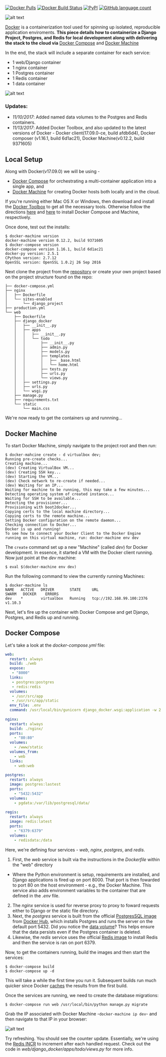 [![Docker Pulls](https://img.shields.io/docker/pulls/mashape/kong.svg)]() [![Docker Build Status](https://img.shields.io/docker/build/jrottenberg/ffmpeg.svg)]() [![PyPI](https://img.shields.io/pypi/pyversions/Django.svg)]() [![GitHub language count](https://img.shields.io/github/languages/count/badges/shields.svg)]()

![alt text](https://realpython.com/images/blog_images/dockerizing-django/django-docker.png)

[Docker](https://www.docker.com/) is a containerization tool used for spinning up isolated, reproducible application enviroments. **This piece details how to containerize a Django Project, Postgres, and Redis for local development along with delivering the stack to the cloud via** [Docker Compose](https://docs.docker.com/compose/) and [Docker Machine](http://docs.docker.com/machine/)


In the end, the stack will include a separate container for each service:

- 1 web/Django container
- 1 nginx container
- 1 Postgres container
- 1 Redis container
- 1 data container

![alt text](https://realpython.com/images/blog_images/dockerizing-django/container-stack.png)

### Updates:
- *11/10/2017*: Added named data volumes to the Postgres and Redis containers.
- *11/13/2017*: Added Docker Toolbox, and also updated to the latest versions of Docker - Docker client(17.09.0-ce, build afdb6d4), Docker composer (v1.16.1, build 6d1ac21), Docker Machine(v0.12.2, build 9371605)

## Local Setup
Along with Docker(v17.09.0) we will be using -
  - [Docker Compose](v1.16.1) for orchestrating a multi-container application into a single app, and
  - [Docker Machine](v0.12.2) for creating Docker hosts both locally and in the cloud.
  
If you're running either Mac OS X or Windows, then download and install the [Docker Toolbox](https://www.docker.com/products/docker-toolbox) to get all the necessary tools. Otherwise follow the directions [here](https://docs.docker.com/compose/install/) and [here](https://docs.docker.com/machine/install-machine/) to install Docker Compose and Machine, respectively.

Once done, test out the installs:

    $ docker-machine version
    docker-machine version 0.12.2, build 9371605
    $ docker-compose version
    docker-compose version 1.16.1, build 6d1ac21
    docker-py version: 2.5.1
    CPython version: 2.7.12
    OpenSSL version: OpenSSL 1.0.2j 26 Sep 2016
    

Next clone the project from the [repository](https://github.com/mattd429/Django-Docker) or create your own project based on the project structure found on the repo:

    ├── docker-compose.yml
    ├── nginx
    │   ├── Dockerfile
    │   └── sites-enabled 
    │       └── django_project
    ├── production.yml
    └── web
        ├── Dockerfile
        ├── django_docker
        │   ├── __init__.py
        │   ├── apps
        │   │   ├── __init__.py
        │   │   └── todo
        │   │       ├── __init__.py
        │   │       ├── admin.py
        │   │       ├── models.py
        │   │       ├── templates
        │   │       │   ├── _base.html
        │   │       │   └── home.html
        │   │       ├── tests.py
        │   │       ├── urls.py
        │   │       └── views.py
        │   ├── settings.py
        │   ├── urls.py
        │   └── wsgi.py
        ├── manage.py
        ├── requirements.txt
        └── static
            └── main.css
            
        


We're now ready to get the containers up and runnning...

## Docker Machine
To start Docker Machine, simply navigate to the project root and then run:

    $ docker-mahcine create - d virtualbox dev;
    Running pre-create checks...
    Creating machine...
    (dev) Creating VirtualBox VM...
    (dev) Creating SSH key...
    (dev) Starting the VM...
    (dev) Check network to re-create if needed...
    (dev) Waiting for an IP...
    Waiting for machine to be running, this may take a few minutes...
    Detecting operating system of created instance...
    Waiting for SSH to be available...
    Detecting the provisioner...
    Provisioning with boot2docker...
    Copying certs to the local machine directory...
    Copying certs to the remote machine...
    Setting Docker configuration on the remote daemon...
    Checking connection to Docker...
    Docker is up and running!
    To see how to connect your Docker Client to the Docker Engine
    running on this virtual machine, run: docker-machine env dev
    
The `create` command set up a new "Machine" (called *dev*) for Docker development. In essence, it started a VM with the Docker client running. Now just point at the *dev* machine:

```docker
$ eval $(docker-machine env dev)
```

Run the following command to view the currently running Machines:

    $ docker-machine ls
    NAME   ACTIVE   DRIVER       STATE     URL                         SWARM   DOCKER    ERRORS
    dev    *        virtualbox   Running   tcp://192.168.99.100:2376           v1.10.3
    
Next, let's fire up the container with Docker Compose and get Django, Postgres, and Redis up and running.

## Docker Compose
Let's take a look at the *docker-compose.yml* file:

```yml
web:
  restart: always
  build: ./web
  expose:
   - "8000"
  links:
   - postgres:postgres
   - redis:redis
  volumes:
   - /usr/src/app
   - /usr/src/app/static
  env_file: .env
  command: /usr/local/bin/gunicorn django_docker.wsgi:application -w 2 -b :8000
 
nginx:
  restart: always
  build: ./nginx/
  ports:
    - "80:80"
  volumes:
    - /www/static
  volumes_from:
    - web
  links:
    - web:web
  
postgres:
  restart: always
  image: postgres:lastest
  ports:
    - "5432:5432"
  volumes:
    - pgdata:/var/lib/postgresql/data/
    
regis:
  restart: always
  image: redis:latest
  ports:
    - "6379:6379"
  volumes:
    - redisdata:/data
```

Here, we're defining four services - *web*, *nginx*, *postgres*, and *redis*.

1. First, the *web* service is built via the instructions in the *Dockerfile* within the "web" directory
 - Where the Python environment is setup, requirements are installed, and Django applications is fired up on port 8000. That port is then fowarded to port 80 on the host environment - e.g., the Docker Machine. This service also adds environment variables to the container that are defined in the *.env* file.

2. The *nginx* service is used for reverse proxy to proxy to foward requests either to Django or the static file directory.
3. Next, the *postgres* service is built from the official [PostgresSQL image](https://registry.hub.docker.com/_/postgres/) from [Docker Hub](https://hub.docker.com/), which installs Postgres and runs the server on the default port 5432. Did you notice the [data volume](https://docs.docker.com/docker-cloud/apps/volumes/)? This helps ensure that the data persists even if the Postgres container is deleted.
4. Likewise, the *redis* service uses the official [Redis image](https://registry.hub.docker.com/u/library/redis/) to install Redis and then the service is ran on port 6379.

Now, to get the containers running, build the images and then start the services:

    $ docker-compose build
    $ docker-compose up -d
    

This will take a while the first time you run it.  Subsequent builds run much quicker since Docker [caches](https://docs.docker.com/engine/userguide/eng-image/dockerfile_best-practices/) the results from the first build.

Once the services are running, we need to create the database migrations:

    $ docker-compose run web /usr/local/bin/python manage.py migrate
    
Grab the IP associated with Docker Machine -`docker-machine ip dev`- and then navigate to that IP in your browser:

![alt text](https://realpython.com/images/blog_images/dockerizing-django/django-on-docker.png)

Try refreshing. You should see the counter update. Essentially, we're using the [Redis INCR](http://redis.io/commands/incr) to increment after each handled request. Check out the code in *web/django_docker/apps/todo/views.py* for more info.
